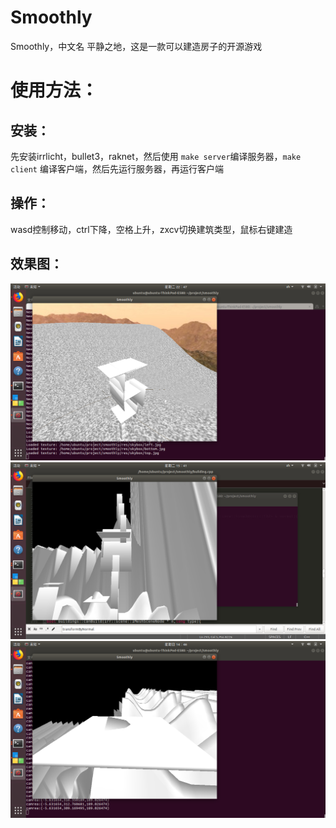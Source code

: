 # Smoothly  
Smoothly，中文名 平静之地，这是一款可以建造房子的开源游戏  
# 使用方法：  
## 安装：  
先安装irrlicht，bullet3，raknet，然后使用 `make server`编译服务器，`make client` 编译客户端，然后先运行服务器，再运行客户端  
## 操作：  
wasd控制移动，ctrl下降，空格上升，zxcv切换建筑类型，鼠标右键建造  
## 效果图：  
![img](./screenshot/2019-03-05-22-47-15.png)  
![img](./screenshot/2019-03-05-15-41-39.png)  
![img](./screenshot/2019-03-03-14-46-54.png)  